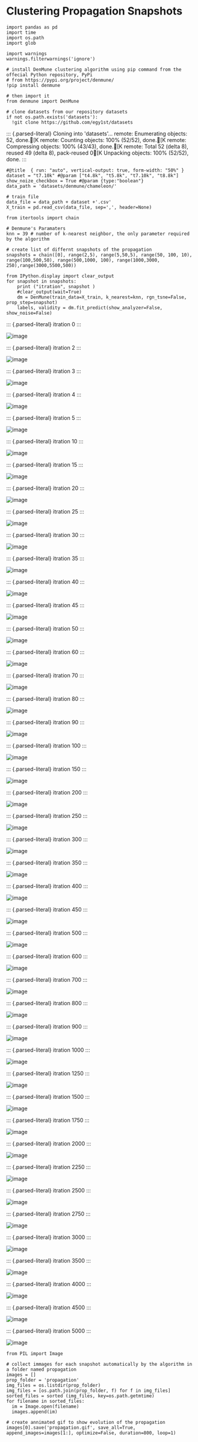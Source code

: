 Clustering Propagation Snapshots
================================

``` {.python}
import pandas as pd
import time
import os.path
import glob

import warnings
warnings.filterwarnings('ignore')
```

``` {.python}
# install DenMune clustering algorithm using pip command from the offecial Python repository, PyPi
# from https://pypi.org/project/denmune/
!pip install denmune

# then import it
from denmune import DenMune
```

``` {.python}
# clone datasets from our repository datasets
if not os.path.exists('datasets'):
  !git clone https://github.com/egy1st/datasets
```

::: {.parsed-literal}
Cloning into \'datasets\'\... remote: Enumerating objects: 52, done.\[K
remote: Counting objects: 100% (52/52), done.\[K remote: Compressing
objects: 100% (43/43), done.\[K remote: Total 52 (delta 8), reused 49
(delta 8), pack-reused 0\[K Unpacking objects: 100% (52/52), done.
:::

``` {.python}
#@title  { run: "auto", vertical-output: true, form-width: "50%" }
dataset = "t7.10k" #@param ["t4.8k", "t5.8k", "t7.10k", "t8.8k"]
show_noize_checkbox = True #@param {type:"boolean"}
data_path = 'datasets/denmune/chameleon/' 

# train file
data_file = data_path + dataset +'.csv'
X_train = pd.read_csv(data_file, sep=',', header=None)
```

``` {.python}
from itertools import chain

# Denmune's Paramaters
knn = 39 # number of k-nearest neighbor, the only parameter required by the algorithm

# create list of differnt snapshots of the propagation
snapshots = chain([0], range(2,5), range(5,50,5), range(50, 100, 10), range(100,500,50), range(500,1000, 100), range(1000,3000, 250),range(3000,5500,500))

from IPython.display import clear_output
for snapshot in snapshots:
    print ("itration", snapshot )
    #clear_output(wait=True)
    dm = DenMune(train_data=X_train, k_nearest=knn, rgn_tsne=False, prop_step=snapshot)
    labels, validity = dm.fit_predict(show_analyzer=False, show_noise=False)    
```

::: {.parsed-literal}
itration 0
:::

![image](images/prop_snapshots/output_5_1.png)

::: {.parsed-literal}
itration 2
:::

![image](images/prop_snapshots/output_5_3.png)

::: {.parsed-literal}
itration 3
:::

![image](images/prop_snapshots/output_5_5.png)

::: {.parsed-literal}
itration 4
:::

![image](images/prop_snapshots/output_5_7.png)

::: {.parsed-literal}
itration 5
:::

![image](images/prop_snapshots/output_5_9.png)

::: {.parsed-literal}
itration 10
:::

![image](images/prop_snapshots/output_5_11.png)

::: {.parsed-literal}
itration 15
:::

![image](images/prop_snapshots/output_5_13.png)

::: {.parsed-literal}
itration 20
:::

![image](images/prop_snapshots/output_5_15.png)

::: {.parsed-literal}
itration 25
:::

![image](images/prop_snapshots/output_5_17.png)

::: {.parsed-literal}
itration 30
:::

![image](images/prop_snapshots/output_5_19.png)

::: {.parsed-literal}
itration 35
:::

![image](images/prop_snapshots/output_5_21.png)

::: {.parsed-literal}
itration 40
:::

![image](images/prop_snapshots/output_5_23.png)

::: {.parsed-literal}
itration 45
:::

![image](images/prop_snapshots/output_5_25.png)

::: {.parsed-literal}
itration 50
:::

![image](images/prop_snapshots/output_5_27.png)

::: {.parsed-literal}
itration 60
:::

![image](images/prop_snapshots/output_5_29.png)

::: {.parsed-literal}
itration 70
:::

![image](images/prop_snapshots/output_5_31.png)

::: {.parsed-literal}
itration 80
:::

![image](images/prop_snapshots/output_5_33.png)

::: {.parsed-literal}
itration 90
:::

![image](images/prop_snapshots/output_5_35.png)

::: {.parsed-literal}
itration 100
:::

![image](images/prop_snapshots/output_5_37.png)

::: {.parsed-literal}
itration 150
:::

![image](images/prop_snapshots/output_5_39.png)

::: {.parsed-literal}
itration 200
:::

![image](images/prop_snapshots/output_5_41.png)

::: {.parsed-literal}
itration 250
:::

![image](images/prop_snapshots/output_5_43.png)

::: {.parsed-literal}
itration 300
:::

![image](images/prop_snapshots/output_5_45.png)

::: {.parsed-literal}
itration 350
:::

![image](images/prop_snapshots/output_5_47.png)

::: {.parsed-literal}
itration 400
:::

![image](images/prop_snapshots/output_5_49.png)

::: {.parsed-literal}
itration 450
:::

![image](images/prop_snapshots/output_5_51.png)

::: {.parsed-literal}
itration 500
:::

![image](images/prop_snapshots/output_5_53.png)

::: {.parsed-literal}
itration 600
:::

![image](images/prop_snapshots/output_5_55.png)

::: {.parsed-literal}
itration 700
:::

![image](images/prop_snapshots/output_5_57.png)

::: {.parsed-literal}
itration 800
:::

![image](images/prop_snapshots/output_5_59.png)

::: {.parsed-literal}
itration 900
:::

![image](images/prop_snapshots/output_5_61.png)

::: {.parsed-literal}
itration 1000
:::

![image](images/prop_snapshots/output_5_63.png)

::: {.parsed-literal}
itration 1250
:::

![image](images/prop_snapshots/output_5_65.png)

::: {.parsed-literal}
itration 1500
:::

![image](images/prop_snapshots/output_5_67.png)

::: {.parsed-literal}
itration 1750
:::

![image](images/prop_snapshots/output_5_69.png)

::: {.parsed-literal}
itration 2000
:::

![image](images/prop_snapshots/output_5_71.png)

::: {.parsed-literal}
itration 2250
:::

![image](images/prop_snapshots/output_5_73.png)

::: {.parsed-literal}
itration 2500
:::

![image](images/prop_snapshots/output_5_75.png)

::: {.parsed-literal}
itration 2750
:::

![image](images/prop_snapshots/output_5_77.png)

::: {.parsed-literal}
itration 3000
:::

![image](images/prop_snapshots/output_5_79.png)

::: {.parsed-literal}
itration 3500
:::

![image](images/prop_snapshots/output_5_81.png)

::: {.parsed-literal}
itration 4000
:::

![image](images/prop_snapshots/output_5_83.png)

::: {.parsed-literal}
itration 4500
:::

![image](images/prop_snapshots/output_5_85.png)

::: {.parsed-literal}
itration 5000
:::

![image](images/prop_snapshots/output_5_87.png)

``` {.python}
from PIL import Image

# collect immages for each snapshot automatically by the algorithm in a folder named propagation
images = []
prop_folder = 'propagation'
img_files = os.listdir(prop_folder)
img_files = [os.path.join(prop_folder, f) for f in img_files]
sorted_files = sorted (img_files, key=os.path.getmtime) 
for filename in sorted_files:
  im = Image.open(filename)
  images.append(im)

# create annimated gif to show evolution of the propagation
images[0].save('propagation.gif', save_all=True, append_images=images[1:], optimize=False, duration=800, loop=1)
```
